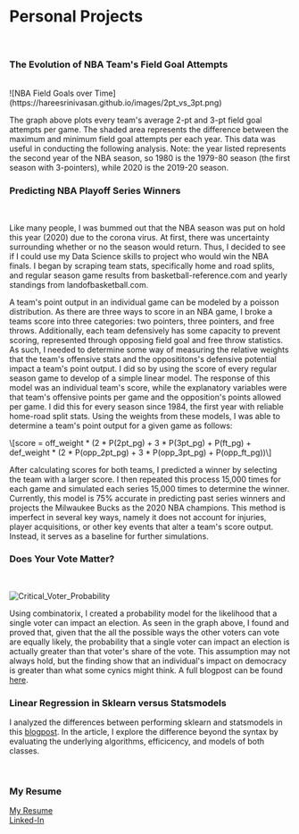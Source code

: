 # Personal Projects
<br>

### The Evolution of NBA Team's Field Goal Attempts
<br>
![NBA Field Goals over Time](https://hareesrinivasan.github.io/images/2pt_vs_3pt.png)

The graph above plots every team's average 2-pt and 3-pt field goal attempts per game. The shaded area represents the difference between the maximum and minimum field goal attempts per each year. This data was useful in conducting the following analysis. Note: the year listed represents the second year of the NBA season, so 1980 is the 1979-80 season (the first season with 3-pointers), while 2020 is the 2019-20 season.

### Predicting NBA Playoff Series Winners
<br>

Like many people, I was bummed out that the NBA season was put on hold this year (2020) due to the corona virus. At first, there was uncertainty surrounding whether or no the season would return. Thus, I decided to see if I could use my Data Science skills to project who would win the NBA finals. I began by scraping team stats, specifically home and road splits, and regular season game results from basketball-reference.com and yearly standings from landofbasketball.com. 

A team's point output in an individual game can be modeled by a poisson distribution. As there are three ways to score in an NBA game, I broke a teams score into three categories: two pointers, three pointers, and free throws. Additionally, each team defensively has some capacity to prevent scoring, represented through opposing field goal and free throw statistics. As such, I needed to determine some way of measuring the relative weights that the team's offensive stats and the opposititons's defensive potential impact a team's point output. I did so by using the score of every regular season game to develop of a simple linear model. The response of this model was an individual team's score, while the explanatory variables were that team's offensive points per game and the opposition's points allowed per game. I did this for every season since 1984, the first year with reliable home-road split stats. Using the weights from these models, I was able to determine a team's point output for a given game as follows:

\\[score = off_weight * (2 * P(2pt_pg) + 3 * P(3pt_pg) + P(ft_pg) + def_weight * (2 * P(opp_2pt_pg) + 3 * P(opp_3pt_pg) + P(opp_ft_pg))\\]

After calculating scores for both teams, I predicted a winner by selecting the team with a larger score. I then repeated this process 15,000 times for each game and simulated each series 15,000 times to determine the winner. Currently, this model is 75% accurate in predicting past series winners and projects the Milwaukee Bucks as the 2020 NBA champions. This method is imperfect in several key ways, namely it does not account for injuries, player acquisitions, or other key events that alter a team's score output. Instead, it serves as a baseline for further simulations.

### Does Your Vote Matter?
<br>

![Critical_Voter_Probability](https://hareesrinivasan.github.io/images/Critical_Voter_Probability.jpg)
<br>

Using combinatorix, I created a probability model for the likelihood that a single voter can impact an election. As seen in the graph above, I found and proved that, given that the all the possible ways the other voters can vote are equally likely, the probability that a single voter can impact an election is actually greater than that voter's share of the vote. This assumption may not always hold, but the finding show that an individual's impact on democracy is greater than what some cynics might think. A full blogpost can be found [here](https://medium.com/@hsrinivasan2/does-your-vote-matter-ca47b631f036).
<br>

### Linear Regression in Sklearn versus Statsmodels

I analyzed the differences between performing sklearn and statsmodels in this [blogpost](https://medium.com/@hsrinivasan2/linear-regression-in-scikit-learn-vs-statsmodels-568b60792991). In the article, I explore the difference beyond the syntax by evaluating the underlying algorithms, efficicency, and models of both classes.

<br>

### My Resume

[My Resume](https://hareesrinivasan.github.io/assets/Haree_Srinivasan_Resume.pdf) <br>
[Linked-In](https://www.linkedin.com/in/haree-srinivasan/)



